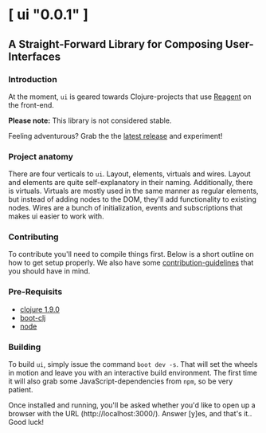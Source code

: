 # [ **ui** \"0.0.1\" ] 

## A Straight-Forward Library for Composing User-Interfaces


### Introduction

At the moment, `ui` is geared towards Clojure-projects that use [Reagent](//reagent-project.github.io/) on the front-end. 

**Please note:** This library is not considered stable.

Feeling adventurous? Grab the the [latest release](//github.com/bdo-labs/ui/releases/latest/) and experiment! 


### Project anatomy

There are four verticals to `ui`. Layout, elements, virtuals and wires. Layout and elements are quite self-explanatory in their naming. Additionally, there is virtuals. Virtuals are mostly used in the same manner as regular elements, but instead of adding nodes to the DOM, they'll add functionality to existing nodes. Wires are a bunch of initialization, events and subscriptions that makes ui easier to work with.


### Contributing

To contribute you'll need to compile things first. Below is a short outline on how to get setup properly. We also have some [contribution-guidelines](./.github/CONTRIBUTING.md) that you should have in mind. 


### Pre-Requisits

- [clojure 1.9.0](https://clojure.org/community/downloads#_stable_release_1_9_0_dec_8_2017)
- [boot-clj](http://boot-clj.com/)
- [node](https://nodejs.org/en/download/current/)


### Building

To build `ui`, simply issue the command `boot dev -s`. That will set the wheels in motion and leave you with an interactive build environment. The first time it will also grab some JavaScript-dependencies from `npm`, so be very patient.  

Once installed and running, you'll be asked whether you'd like to open up a browser with the URL (http://localhost:3000/). Answer [y]es, and that's it.. Good luck!
